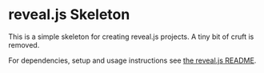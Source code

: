 # reveal.js Skeleton

This is a simple skeleton for creating reveal.js projects. A tiny bit of cruft
is removed.

For dependencies, setup and usage instructions see [the reveal.js README](REVEAL-JS-README.md).
